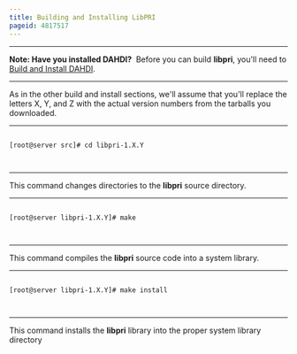 ```yaml
---
title: Building and Installing LibPRI
pageid: 4817517
---
```





---

**Note: Have you installed DAHDI?**  Before you can build **libpri**, you'll need to [Build and Install DAHDI](/Getting-Started/Installing-Asterisk/Installing-Asterisk-From-Source/Building-and-Installing-DAHDI).

  



---


As in the other build and install sections, we'll assume that you'll replace the letters X, Y, and Z with the actual version numbers from the tarballs you downloaded.




---

  
  


```

[root@server src]# cd libpri-1.X.Y



```



---


This command changes directories to the **libpri** source directory.




---

  
  


```

[root@server libpri-1.X.Y]# make



```



---


This command compiles the **libpri** source code into a system library.




---

  
  


```

[root@server libpri-1.X.Y]# make install



```



---


This command installs the **libpri** library into the proper system library directory

